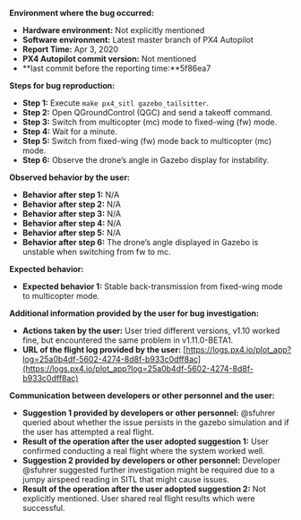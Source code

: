 **Environment where the bug occurred:**

- **Hardware environment:** Not explicitly mentioned
- **Software environment:** Latest master branch of PX4 Autopilot
- **Report Time:** Apr 3, 2020
- **PX4 Autopilot commit version:** Not mentioned
- **last commit before the reporting time:**5f86ea7

**Steps for bug reproduction:**

- **Step 1:** Execute `make px4_sitl gazebo_tailsitter`.
- **Step 2:** Open QGroundControl (QGC) and send a takeoff command.
- **Step 3:** Switch from multicopter (mc) mode to fixed-wing (fw) mode.
- **Step 4:** Wait for a minute.
- **Step 5:** Switch from fixed-wing (fw) mode back to multicopter (mc) mode.
- **Step 6:** Observe the drone’s angle in Gazebo display for instability.

**Observed behavior by the user:**

- **Behavior after step 1:** N/A
- **Behavior after step 2:** N/A
- **Behavior after step 3:** N/A
- **Behavior after step 4:** N/A
- **Behavior after step 5:** N/A
- **Behavior after step 6:** The drone’s angle displayed in Gazebo is unstable when switching from fw to mc.

**Expected behavior:**

- **Expected behavior 1:** Stable back-transmission from fixed-wing mode to multicopter mode.

**Additional information provided by the user for bug investigation:**

- **Actions taken by the user:** User tried different versions, v1.10 worked fine, but encountered the same problem in v1.11.0-BETA1.
- **URL of the flight log provided by the user:** [https://logs.px4.io/plot_app?log=25a0b4df-5602-4274-8d8f-b933c0dff8ac](https://logs.px4.io/plot_app?log=25a0b4df-5602-4274-8d8f-b933c0dff8ac)

**Communication between developers or other personnel and the user:**

- **Suggestion 1 provided by developers or other personnel:** @sfuhrer queried about whether the issue persists in the gazebo simulation and if the user has attempted a real flight.
- **Result of the operation after the user adopted suggestion 1:** User confirmed conducting a real flight where the system worked well.
- **Suggestion 2 provided by developers or other personnel:** Developer @sfuhrer suggested further investigation might be required due to a jumpy airspeed reading in SITL that might cause issues.
- **Result of the operation after the user adopted suggestion 2:** Not explicitly mentioned. User shared real flight results which were successful.
